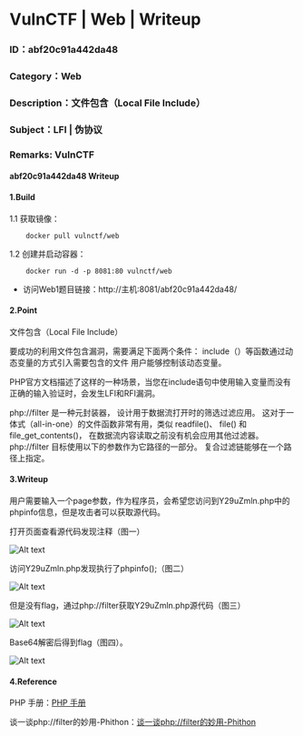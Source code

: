 # VulnCTF | Web | Writeup
### ID：abf20c91a442da48
### Category：Web
### Description：文件包含（Local File Include）
### Subject：LFI | 伪协议
### Remarks: VulnCTF

#### abf20c91a442da48 Writeup

#### 1.Build

1.1 获取镜像：

```
    docker pull vulnctf/web
```

1.2 创建并启动容器：

```
    docker run -d -p 8081:80 vulnctf/web
```

* 访问Web1题目链接：http://主机:8081/abf20c91a442da48/


#### 2.Point
文件包含（Local File Include）

要成功的利用文件包含漏洞，需要满足下面两个条件： include（）等函数通过动态变量的方式引入需要包含的文件 用户能够控制该动态变量。

PHP官方文档描述了这样的一种场景，当您在include语句中使用输入变量而没有正确的输入验证时，会发生LFI和RFI漏洞。

php://filter 是一种元封装器， 设计用于数据流打开时的筛选过滤应用。 
这对于一体式（all-in-one）的文件函数非常有用，类似 readfile()、 file() 和 file_get_contents()， 在数据流内容读取之前没有机会应用其他过滤器。 
php://filter 目标使用以下的参数作为它路径的一部分。 复合过滤链能够在一个路径上指定。


#### 3.Writeup
用户需要输入一个page参数，作为程序员，会希望您访问到Y29uZmln.php中的phpinfo信息，但是攻击者可以获取源代码。

打开页面查看源代码发现注释（图一）

![Alt text](http://p1wq82j1w.bkt.clouddn.com/1_1.png)

访问Y29uZmln.php发现执行了phpinfo();（图二）

![Alt text](http://p1wq82j1w.bkt.clouddn.com/1_2.png)

但是没有flag，通过php://filter获取Y29uZmln.php源代码（图三）

![Alt text](http://p1wq82j1w.bkt.clouddn.com/1_3.png)

Base64解密后得到flag（图四）。

![Alt text](http://p1wq82j1w.bkt.clouddn.com/1_4.png)

#### 4.Reference
PHP 手册：[PHP 手册](http://php.net/manual/zh/function.include.php)  

谈一谈php://filter的妙用-Phithon：[谈一谈php://filter的妙用-Phithon](https://www.leavesongs.com/PENETRATION/php-filter-magic.html)


 